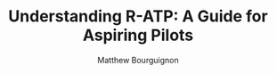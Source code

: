 ---
title: "Understanding R-ATP: A Guide for Aspiring Pilots"
description: "Learn about Restricted ATP requirements and pathways to airline careers with this comprehensive guide from Blue Skies Above Flight School"
author: "Matthew Bourguignon"
authorImage: "@/images/blue-skies-matt-300.webp"
authorImageAlt: "Headshot of aviation author Matthew Bourguignon"
pubDate: 2024-04-12
cardImage: "@/images/commercial-checkride-pass-lanett.webp"
cardImageAlt: "Blue Skies Above owner Matt stands in front of a Cessna 172"
readTime: 8
tags: ["pilot training", "ATP certification", "flight school", "aviation career"]
contents: [
  {
    paragraph: "At Blue Skies Above Flight School, located in Lanett, Alabama, we are dedicated to guiding aspiring aviators on their journey to becoming competent pilots. While we don't offer Restricted Airline Transport Pilot (R-ATP) courses, understanding the pathway to an ATP certificate, both restricted and unrestricted, is vital for every pilot in training. This guide will provide clarity on these certifications, helping you chart your course in the aviation industry."
  },
  {
    title: "The Apex of Pilot Certification: ATP",
    paragraph: "The ATP certificate represents the zenith of pilot qualifications, enabling individuals to command commercial aircraft. The journey to obtaining an ATP certificate commences with foundational pilot training: private, instrument, and commercial pilot licenses."
  },
  {
    title: "Unrestricted ATP: The Traditional Route",
    paragraph: "Achieving an unrestricted ATP certificate is a demanding process, requiring: Flight Hours: A minimum of 1,500 flight hours. Age Criteria: Candidates must be at least 23 years old. Diverse Flying Experience: Including 500 hours of cross-country flight, 100 hours of nighttime flying, 75 hours of instrument flying, 250 hours as Pilot-in-Command (PIC), and 50 hours in multi-engine planes."
  },
  {
    title: "Restricted ATP (R-ATP): An Alternative Pathway",
    paragraph: "The R-ATP certificate offers an accelerated route to the airlines, albeit with certain limitations. It allows pilots to start their airline careers earlier but restricts them from acting as PIC until they reach the requisite 1,500 hours or fulfill specific conditions. The R-ATP prerequisites are more flexible, depending on the candidate's background: Military Experience: Pilots with at least 750 hours of military service. Educational Background: Graduates with a bachelor's degree in aviation from an FAA-authorized institution need 1,000 flight hours, while those with an associate's degree require 1,250 hours. Credit Hour Consideration: Students with 30-60 aviation credit hours can qualify for R-ATP with a minimum of 1,250 flight hours. Age and Flight Experience: Pilots can pursue R-ATP at 21, with adjusted requirements for cross-country and nighttime flying."
  },
  {
    title: "Beyond Flying: Meeting the R-ATP and ATP Criteria",
    paragraph: "Beyond accumulating flight hours, aspirants must complete the Airline Transport Pilot Certification Training Program (ATP-CTP). This program, essential for the ATP knowledge exam, emphasizes theoretical learning over practical training. Many airlines integrate ATP-CTP into their training programs, preparing pilots for the ATP exam and subsequent airline roles."
  },
  {
    title: "Why Blue Skies Above Flight School?",
    paragraph: "While Blue Skies Above Flight School does not offer R-ATP courses, we are committed to providing comprehensive pilot training that lays a strong foundation for future ATP certification. Our Lanett, Alabama location offers: Excellent flight conditions based on our location between Auburn, AL, and LaGrange, GA. Customized training programs leading to private, instrument, and commercial pilot licenses. A gateway to understanding and preparing for ATP certification."
  },
  {
    title: "Start Your Pilot Training With Us",
    paragraph: "Blue Skies Above Flight School is your starting point for an exciting aviation career. We may not provide R-ATP training, but our expertly crafted pilot programs are designed to equip you with the knowledge and skills necessary for a successful journey toward ATP certification. Are you ready to embark on your pilot training adventure? Contact us at Blue Skies Above Flight School. Let us be your guide in the fascinating world of aviation, setting you on a path to achieving your flying dreams, right here in Lanett, Alabama."
  },
  {
    title: "Calling All Aspiring Airline Pilots!",
    paragraph: "Reach out today to discover how our pilot training programs can pave the way for your future in aviation, providing a solid foundation for your journey toward an ATP certificate. Your skyward adventure starts here, at Blue Skies Above Flight School."
  }
]
---